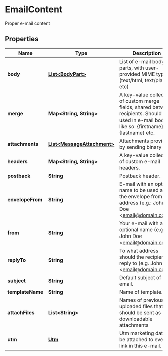 

# EmailContent

Proper e-mail content
## Properties

Name | Type | Description | Notes
------------ | ------------- | ------------- | -------------
**body** | [**List&lt;BodyPart&gt;**](BodyPart.md) | List of e-mail body parts, with user-provided MIME types (text/html, text/plain etc) |  [optional]
**merge** | **Map&lt;String, String&gt;** | A key-value collection of custom merge fields, shared between recipients. Should be used in e-mail body like so: {firstname}, {lastname} etc. |  [optional]
**attachments** | [**List&lt;MessageAttachment&gt;**](MessageAttachment.md) | Attachments provided by sending binary data |  [optional]
**headers** | **Map&lt;String, String&gt;** | A key-value collection of custom e-mail headers. |  [optional]
**postback** | **String** | Postback header. |  [optional]
**envelopeFrom** | **String** | E-mail with an optional name to be used as the envelope from address (e.g.: John Doe &lt;email@domain.com&gt;) |  [optional]
**from** | **String** | Your e-mail with an optional name (e.g.: John Doe &lt;email@domain.com&gt;) |  [optional]
**replyTo** | **String** | To what address should the recipients reply to (e.g. John Doe &lt;email@domain.com&gt;) |  [optional]
**subject** | **String** | Default subject of email. |  [optional]
**templateName** | **String** | Name of template. |  [optional]
**attachFiles** | **List&lt;String&gt;** | Names of previously uploaded files that should be sent as downloadable attachments |  [optional]
**utm** | [**Utm**](Utm.md) | Utm marketing data to be attached to every link in this e-mail. |  [optional]



